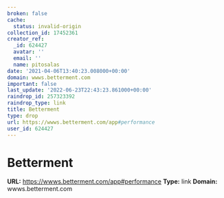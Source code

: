 ```yaml
---
broken: false
cache:
  status: invalid-origin
collection_id: 17452361
creator_ref:
  _id: 624427
  avatar: ''
  email: ''
  name: pitosalas
date: '2021-04-06T13:40:23.008000+00:00'
domain: wwws.betterment.com
important: false
last_update: '2022-06-23T22:43:23.861000+00:00'
raindrop_id: 257323392
raindrop_type: link
title: Betterment
type: drop
url: https://wwws.betterment.com/app#performance
user_id: 624427
---
```


# Betterment

**URL:** https://wwws.betterment.com/app#performance
**Type:** link
**Domain:** wwws.betterment.com
